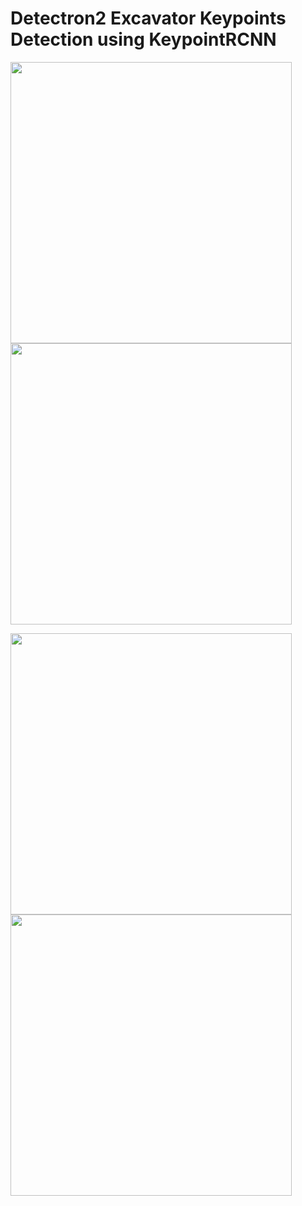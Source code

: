 # Detectron2 Excavator Keypoints Detection using KeypointRCNN

<img src="excavatorvideo4exp_KeypointRCNN.gif" width="450"> <img src="excavatorvideo4exp_KeypointRCNN.gif" width="450">

<img src="excavatorvideo6exp_KeypointRCNN.gif" width="450"> <img src="excavatorvideo6exp_KeypointRCNN.gif" width="450">

